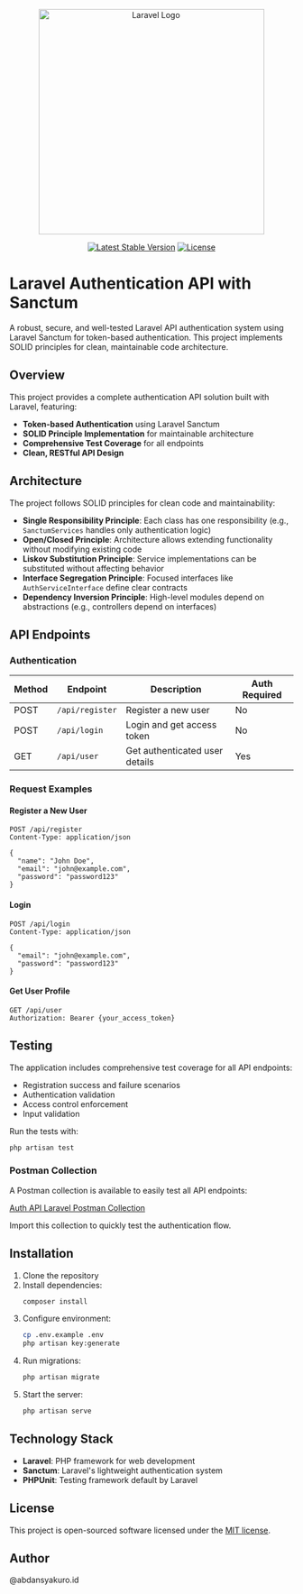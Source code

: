 <p align="center"><a href="https://laravel.com" target="_blank"><img src="https://raw.githubusercontent.com/laravel/art/master/logo-lockup/5%20SVG/2%20CMYK/1%20Full%20Color/laravel-logolockup-cmyk-red.svg" width="400" alt="Laravel Logo"></a></p>

<p align="center">
<a href="https://packagist.org/packages/laravel/sanctum"><img src="https://img.shields.io/packagist/v/laravel/sanctum" alt="Latest Stable Version"></a>
<a href="https://packagist.org/packages/laravel/sanctum"><img src="https://img.shields.io/packagist/l/laravel/sanctum" alt="License"></a>
</p>

# Laravel Authentication API with Sanctum

A robust, secure, and well-tested Laravel API authentication system using Laravel Sanctum for token-based authentication. This project implements SOLID principles for clean, maintainable code architecture.

## Overview

This project provides a complete authentication API solution built with Laravel, featuring:

- **Token-based Authentication** using Laravel Sanctum
- **SOLID Principle Implementation** for maintainable architecture
- **Comprehensive Test Coverage** for all endpoints
- **Clean, RESTful API Design**

## Architecture

The project follows SOLID principles for clean code and maintainability:

- **Single Responsibility Principle**: Each class has one responsibility (e.g., `SanctumServices` handles only authentication logic)
- **Open/Closed Principle**: Architecture allows extending functionality without modifying existing code
- **Liskov Substitution Principle**: Service implementations can be substituted without affecting behavior
- **Interface Segregation Principle**: Focused interfaces like `AuthServiceInterface` define clear contracts
- **Dependency Inversion Principle**: High-level modules depend on abstractions (e.g., controllers depend on interfaces)

## API Endpoints

### Authentication

| Method | Endpoint | Description | Auth Required |
|--------|----------|-------------|--------------|
| POST | `/api/register` | Register a new user | No |
| POST | `/api/login` | Login and get access token | No |
| GET | `/api/user` | Get authenticated user details | Yes |

### Request Examples

#### Register a New User

```http
POST /api/register
Content-Type: application/json

{
  "name": "John Doe",
  "email": "john@example.com",
  "password": "password123"
}
```

#### Login

```http
POST /api/login
Content-Type: application/json

{
  "email": "john@example.com",
  "password": "password123"
}
```

#### Get User Profile

```http
GET /api/user
Authorization: Bearer {your_access_token}
```

## Testing

The application includes comprehensive test coverage for all API endpoints:

- Registration success and failure scenarios
- Authentication validation
- Access control enforcement
- Input validation

Run the tests with:

```bash
php artisan test
```

### Postman Collection

A Postman collection is available to easily test all API endpoints:

[Auth API Laravel Postman Collection](https://www.postman.com/teambull/workspace/auth-api-laravel)

Import this collection to quickly test the authentication flow.

## Installation

1. Clone the repository
2. Install dependencies:
   ```bash
   composer install
   ```
3. Configure environment:
   ```bash
   cp .env.example .env
   php artisan key:generate
   ```
4. Run migrations:
   ```bash
   php artisan migrate
   ```
5. Start the server:
   ```bash
   php artisan serve
   ```

## Technology Stack

- **Laravel**: PHP framework for web development
- **Sanctum**: Laravel's lightweight authentication system
- **PHPUnit**: Testing framework default by Laravel

## License

This project is open-sourced software licensed under the [MIT license](https://opensource.org/licenses/MIT).

## Author

@abdansyakuro.id
